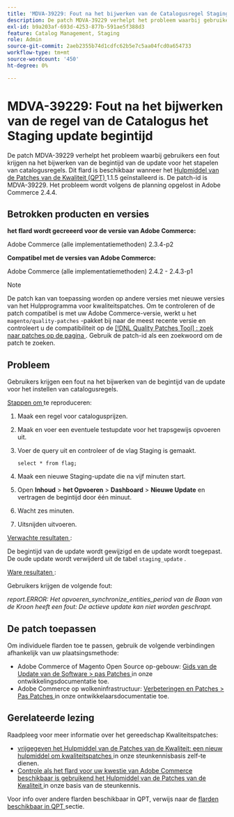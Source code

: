 ```yaml
---
title: 'MDVA-39229: Fout na het bijwerken van de Catalogusregel Staging update start time'
description: De patch MDVA-39229 verhelpt het probleem waarbij gebruikers een fout krijgen na het bijwerken van de begintijd van de update voor het stapelen van catalogusregels. Deze patch is beschikbaar wanneer [Quality Patches Tool (QPT)] (https://experienceleague.adobe.com/en/docs/commerce-operations/upgrade-guide/patches/overview) 1.1.5 is geïnstalleerd. De patch-id is MDVA-39229. Het probleem wordt volgens de planning opgelost in Adobe Commerce 2.4.4.
exl-id: b9a203af-693d-4253-877b-591ae5f388d3
feature: Catalog Management, Staging
role: Admin
source-git-commit: 2aeb2355b74d1cdfc62b5e7c5aa04fcd0a654733
workflow-type: tm+mt
source-wordcount: '450'
ht-degree: 0%

---
```


# MDVA-39229: Fout na het bijwerken van de regel van de Catalogus het Staging update begintijd

De patch MDVA-39229 verhelpt het probleem waarbij gebruikers een fout krijgen na het bijwerken van de begintijd van de update voor het stapelen van catalogusregels. Dit flard is beschikbaar wanneer het [ Hulpmiddel van de Patches van de Kwaliteit (QPT) ](https://experienceleague.adobe.com/en/docs/commerce-operations/upgrade-guide/patches/overview) 1.1.5 geïnstalleerd is. De patch-id is MDVA-39229. Het probleem wordt volgens de planning opgelost in Adobe Commerce 2.4.4.

## Betrokken producten en versies

**het flard wordt gecreeerd voor de versie van Adobe Commerce:**

Adobe Commerce (alle implementatiemethoden) 2.3.4-p2

**Compatibel met de versies van Adobe Commerce:**

Adobe Commerce (alle implementatiemethoden) 2.4.2 - 2.4.3-p1

>[!NOTE]
>
>De patch kan van toepassing worden op andere versies met nieuwe versies van het Hulpprogramma voor kwaliteitspatches. Om te controleren of de patch compatibel is met uw Adobe Commerce-versie, werkt u het `magento/quality-patches` -pakket bij naar de meest recente versie en controleert u de compatibiliteit op de [[!DNL Quality Patches Tool] : zoek naar patches op de pagina ](https://experienceleague.adobe.com/tools/commerce-quality-patches/index.html) . Gebruik de patch-id als een zoekwoord om de patch te zoeken.

## Probleem

Gebruikers krijgen een fout na het bijwerken van de begintijd van de update voor het instellen van catalogusregels.

<u> Stappen om </u> te reproduceren:

1. Maak een regel voor catalogusprijzen.
1. Maak en voer een eventuele testupdate voor het trapsgewijs opvoeren uit.
1. Voer de query uit en controleer of de vlag Staging is gemaakt.


   `select * from flag;`


1. Maak een nieuwe Staging-update die na vijf minuten start.
1. Open **Inhoud** > **het Opvoeren** > **Dashboard** > **Nieuwe Update** en vertragen de begintijd door één minuut.
1. Wacht zes minuten.
1. Uitsnijden uitvoeren.

<u> Verwachte resultaten </u>:

De begintijd van de update wordt gewijzigd en de update wordt toegepast. De oude update wordt verwijderd uit de tabel `staging_update` .

<u> Ware resultaten </u>:

Gebruikers krijgen de volgende fout:

*report.ERROR: Het opvoeren_synchronize_entities_period van de Baan van de Kroon heeft een fout: De actieve update kan niet worden geschrapt.*

## De patch toepassen

Om individuele flarden toe te passen, gebruik de volgende verbindingen afhankelijk van uw plaatsingsmethode:

* Adobe Commerce of Magento Open Source op-gebouw: [ Gids van de Update van de Software > pas Patches ](https://experienceleague.adobe.com/en/docs/commerce-operations/tools/quality-patches-tool/usage) in onze ontwikkelingsdocumentatie toe.
* Adobe Commerce op wolkeninfrastructuur: [ Verbeteringen en Patches > Pas Patches ](https://experienceleague.adobe.com/en/docs/commerce-cloud-service/user-guide/develop/upgrade/apply-patches) in onze ontwikkelaarsdocumentatie toe.

## Gerelateerde lezing

Raadpleeg voor meer informatie over het gereedschap Kwaliteitspatches:

* [ vrijgegeven het Hulpmiddel van de Patches van de Kwaliteit: een nieuw hulpmiddel om kwaliteitspatches ](/help/announcements/adobe-commerce-announcements/magento-quality-patches-released-new-tool-to-self-serve-quality-patches.md) in onze steunkennisbasis zelf-te dienen.
* [ Controle als het flard voor uw kwestie van Adobe Commerce beschikbaar is gebruikend het Hulpmiddel van de Patches van de Kwaliteit ](/help/support-tools/patches-available-in-qpt-tool/check-patch-for-magento-issue-with-magento-quality-patches.md) in onze basis van de steunkennis.

Voor info over andere flarden beschikbaar in QPT, verwijs naar de [ flarden beschikbaar in QPT ](https://support.magento.com/hc/en-us/sections/360010506631-Patches-available-in-QPT-tool-) sectie.
